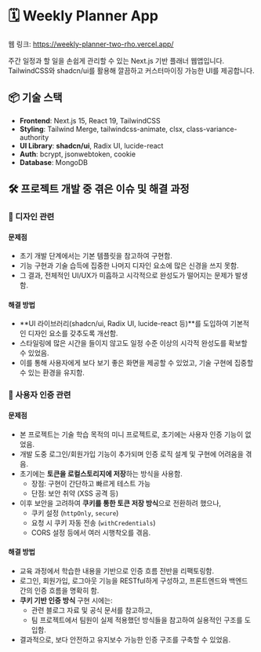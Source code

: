 # 🗓️ Weekly Planner App

웹 링크: https://weekly-planner-two-rho.vercel.app/

주간 일정과 할 일을 손쉽게 관리할 수 있는 Next.js 기반 플래너 웹앱입니다.  
TailwindCSS와 shadcn/ui를 활용해 깔끔하고 커스터마이징 가능한 UI를 제공합니다.

## 📦 기술 스택

- **Frontend**: Next.js 15, React 19, TailwindCSS
- **Styling**: Tailwind Merge, tailwindcss-animate, clsx, class-variance-authority
- **UI Library**: **shadcn/ui**, Radix UI, lucide-react
- **Auth**: bcrypt, jsonwebtoken, cookie
- **Database**: MongoDB

## 🛠 프로젝트 개발 중 겪은 이슈 및 해결 과정

### 🎨 디자인 관련

#### 문제점
- 초기 개발 단계에서는 기본 템플릿을 참고하여 구현함.
- 기능 구현과 기술 습득에 집중한 나머지 디자인 요소에 많은 신경을 쓰지 못함.
- 그 결과, 전체적인 UI/UX가 미흡하고 시각적으로 완성도가 떨어지는 문제가 발생함.

#### 해결 방법
- **UI 라이브러리(shadcn/ui, Radix UI, lucide-react 등)**를 도입하여 기본적인 디자인 요소를 갖추도록 개선함.
- 스타일링에 많은 시간을 들이지 않고도 일정 수준 이상의 시각적 완성도를 확보할 수 있었음.
- 이를 통해 사용자에게 보다 보기 좋은 화면을 제공할 수 있었고, 기술 구현에 집중할 수 있는 환경을 유지함.

### 🔐 사용자 인증 관련

#### 문제점
- 본 프로젝트는 기술 학습 목적의 미니 프로젝트로, 초기에는 사용자 인증 기능이 없었음.
- 개발 도중 로그인/회원가입 기능이 추가되며 인증 로직 설계 및 구현에 어려움을 겪음.
- 초기에는 **토큰을 로컬스토리지에 저장**하는 방식을 사용함.  
  - 장점: 구현이 간단하고 빠르게 테스트 가능  
  - 단점: 보안 취약 (XSS 공격 등)
- 이후 보안을 고려하여 **쿠키를 통한 토큰 저장 방식**으로 전환하려 했으나,  
  - 쿠키 설정 (`httpOnly`, `secure`)  
  - 요청 시 쿠키 자동 전송 (`withCredentials`)  
  - CORS 설정 등에서 여러 시행착오를 겪음.

#### 해결 방법
- 교육 과정에서 학습한 내용을 기반으로 인증 흐름 전반을 리팩토링함.
- 로그인, 회원가입, 로그아웃 기능을 RESTful하게 구성하고, 프론트엔드와 백엔드 간의 인증 흐름을 명확히 함.
- **쿠키 기반 인증 방식** 구현 시에는:
  - 관련 블로그 자료 및 공식 문서를 참고하고,
  - 팀 프로젝트에서 팀원이 실제 적용했던 방식들을 참고하여 실용적인 구조를 도입함.
- 결과적으로, 보다 안전하고 유지보수 가능한 인증 구조를 구축할 수 있었음.
